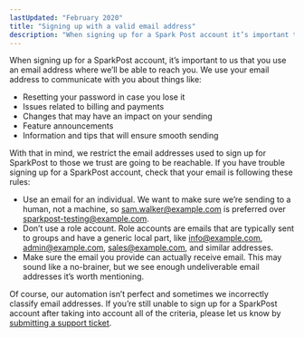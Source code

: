 ```yaml
---
lastUpdated: "February 2020"
title: "Signing up with a valid email address"
description: "When signing up for a Spark Post account it’s important to us that you use an email address where we’ll be able to reach you We use your email address to communicate with you about things like Resetting your password in case you lose it Issues related to billing and..."
---
```


When signing up for a SparkPost account, it’s important to us that you use an email address where we’ll be able to reach you. We use your email address to communicate with you about things like:

* Resetting your password in case you lose it
* Issues related to billing and payments
* Changes that may have an impact on your sending
* Feature announcements
* Information and tips that will ensure smooth sending

With that in mind, we restrict the email addresses used to sign up for SparkPost to those we trust are going to be reachable. If you have trouble signing up for a SparkPost account, check that your email is following these rules:

* Use an email for an individual. We want to make sure we’re sending to a human, not a machine, so sam.walker@example.com is preferred over sparkpost-testing@example.com.
* Don’t use a role account. Role accounts are emails that are typically sent to groups and have a generic local part, like info@example.com, admin@example.com, sales@example.com, and similar addresses.
* Make sure the email you provide can actually receive email. This may sound like a no-brainer, but we see enough undeliverable email addresses it’s worth mentioning.

Of course, our automation isn’t perfect and sometimes we incorrectly classify email addresses. If you’re still unable to sign up for a SparkPost account after taking into account all of the criteria, please let us know by [submitting a support ticket](https://www.sparkpost.com/submit-a-ticket).
